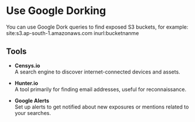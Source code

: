 # Use Google Dorking

You can use Google Dork queries to find exposed S3 buckets, for example: site:s3.ap-south-1.amazonaws.com inurl:bucketnanme

## Tools

- **Censys.io**  
  A search engine to discover internet-connected devices and assets.

- **Hunter.io**  
  A tool primarily for finding email addresses, useful for reconnaissance.

- **Google Alerts**  
  Set up alerts to get notified about new exposures or mentions related to your searches.

